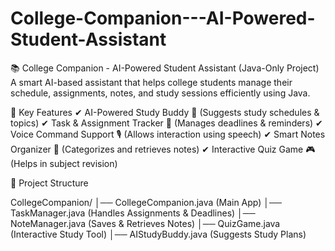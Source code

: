 # College-Companion---AI-Powered-Student-Assistant


📚 College Companion - AI-Powered Student Assistant (Java-Only Project)
A smart AI-based assistant that helps college students manage their schedule, assignments, notes, and study sessions efficiently using Java.

🎯 Key Features
✔ AI-Powered Study Buddy 📖 (Suggests study schedules & topics)
✔ Task & Assignment Tracker 📅 (Manages deadlines & reminders)
✔ Voice Command Support 🎙️ (Allows interaction using speech)
✔ Smart Notes Organizer 📝 (Categorizes and retrieves notes)
✔ Interactive Quiz Game 🎮 (Helps in subject revision)

📂 Project Structure

CollegeCompanion/
│── CollegeCompanion.java    (Main App)
│── TaskManager.java         (Handles Assignments & Deadlines)
│── NoteManager.java         (Saves & Retrieves Notes)
│── QuizGame.java            (Interactive Study Tool)
│── AIStudyBuddy.java        (Suggests Study Plans)
